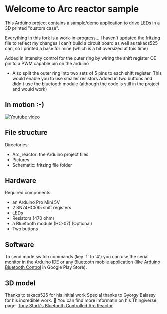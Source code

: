 # Welcome to Arc reactor sample

This Arduino project contains a sample/demo application to drive LEDs in a 3D printed "custom case".

Everything in this fork is a work-in-progress...
 I haven't updated the fritzing file to reflect my changes
 I can't build a circuit board as well as takacs525 can, so I printed a base for mine (which is a bit oversized at this time)

Added in intensity control for the outer ring by wiring the shift register OE pin to a PWM capable pin on the arduino
 - Also split the outer ring into two sets of 5 pins to each shift register. This would enable you to use smaller resistors
Added in two buttons and didn't use the bluetooth module (although the code is still in the project and would work)
 
In motion :-)
-----------------
[![Youtube video](https://www.youtube.com/watch?v=bBRC_kys7CE)](https://www.youtube.com/watch?v=bBRC_kys7CE)

File structure
-----------------
Directories:
* Arc_reactor: the Arduino project files
* Pictures
* Schematic: fritzing file folder

Hardware
-----------------
Required components:
* an Arduino Pro Mini 5V
* 2 SN74HC595 shift registers
* LEDs
* Resistors (470 ohm)
* a Bluetooth module (HC-07) (Optional)
* Two buttons

Software
-----------------
To send mode switch commands (key '1' to '4') you can use the serial monitor in the Arduino IDE or any Bluetooth mobile application (like [Arduino Bluetooth Control](https://play.google.com/store/apps/details?id=com.broxcode.arduinobluetoothfree) in Google Play Store).

3D model
-----------------
Thanks to takacs525 for his initial work
Special thanks to Gyorgy Balassy for his incredible work. :clap:
You can find more informatin on his Thingiverse page: [Tony Stark's Bluetooth Controlled Arc Reactor](http://www.thingiverse.com/thing:2069812)

